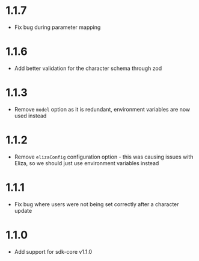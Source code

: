 # 1.1.7

- Fix bug during parameter mapping

# 1.1.6

- Add better validation for the character schema through zod

# 1.1.3

- Remove `model` option as it is redundant, environment variables are now used instead

# 1.1.2

- Remove `elizaConfig` configuration option - this was causing issues with Eliza, so we should just use environment variables instead

# 1.1.1

- Fix bug where users were not being set correctly after a character update

# 1.1.0

- Add support for sdk-core v1.1.0
